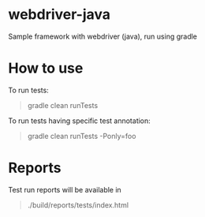 # webdriver-java
Sample framework with webdriver (java), run using gradle

# How to use

To run tests: 
  > gradle clean runTests

To run tests having specific test annotation: 
  > gradle clean runTests -Ponly=foo

# Reports
Test run reports will be available in 
  > ./build/reports/tests/index.html

